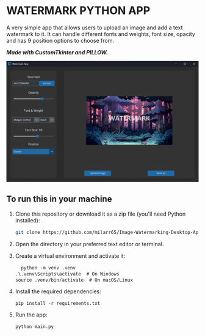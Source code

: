 # WATERMARK PYTHON APP

A very simple app that allows users to upload an image and add a text watermark to it. It can handle different fonts and weights, font size, opacity and has 9 position options to choose from.

**_Made with CustomTkinter and PILLOW._**

![app_screenshot](<screenshots/Captura de pantalla 2025-04-24 205907.png>)

## To run this in your machine

1. Clone this repository or download it as a zip file (you'll need Python installed):
   ```bash
   git clone https://github.com/milarr65/Image-Watermarking-Desktop-App.git
   ```
2. Open the directory in your preferred text editor or terminal.
3. Create a virtual environment and activate it:

   ```
     python -m venv .venv
   .\.venv\Scripts\activate  # On Windows
   source .venv/bin/activate  # On macOS/Linux

   ```

4. Install the required dependencies:
   ```
   pip install -r requirements.txt
   ```
5. Run the app:
   ```
   python main.py
   ```
